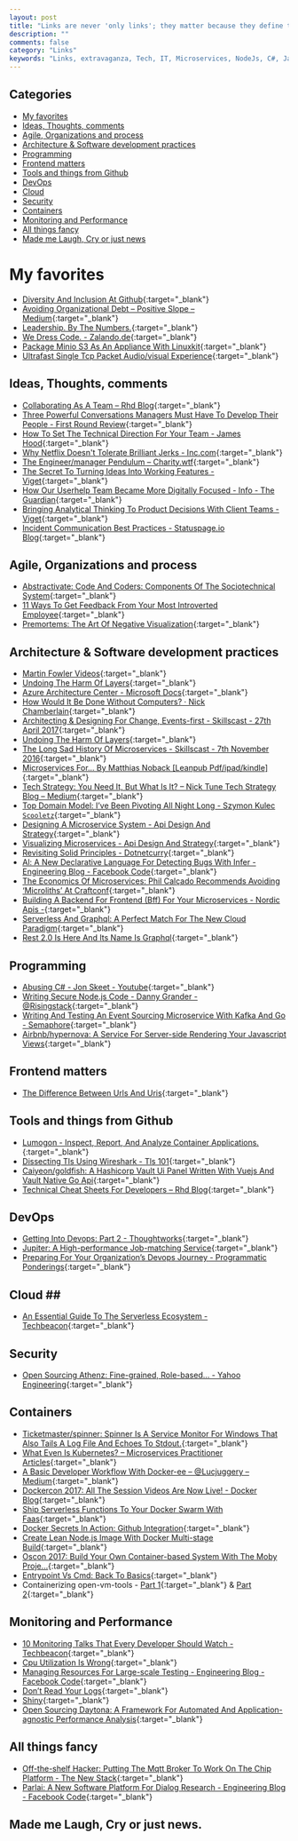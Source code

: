 ```yaml
---
layout: post
title: "Links are never 'only links'; they matter because they define the contours of what we can do."
description: ""
comments: false
category: "Links"
keywords: "Links, extravaganza, Tech, IT, Microservices, NodeJs, C#, Javascript, Solution architecture"
---
```


## Categories ##
* [My favorites](#favorites)
* [Ideas, Thoughts, comments](#ideas)
* [Agile, Organizations and process](#agile)
* [Architecture & Software development practices](#development)
* [Programming](#net)
* [Frontend matters](#web)
* [Tools and things from Github](#tools)
* [DevOps](#devops)
* [Cloud](#cloud)
* [Security](#security)
* [Containers](#containers)
* [Monitoring and Performance](#monitoring)
* [All things fancy](#buzz)
* [Made me Laugh, Cry or just news](#news)

# My favorites<a name="favorites"></a> #
* [Diversity And Inclusion At Github](https://diversity.github.com/){:target="_blank"}
* [Avoiding Organizational Debt – Positive Slope – Medium](https://medium.com/positiveslope/avoiding-organizational-debt-3e47760803a0){:target="_blank"}
* [Leadership. By The Numbers.](https://www.youtube.com/watch?v=3DogCty65L8&index=12&list=PLBzScQzZ83I_XNVXLzKPO00OiuWggaY1_){:target="_blank"}
* [We Dress Code. - Zalando.de](https://www.zalando.de/wedresscode/){:target="_blank"}
* [Package Minio S3 As An Appliance With Linuxkit](http://blog.alexellis.io/minio-linuxkit/){:target="_blank"}
* [Ultrafast Single Tcp Packet Audio/visual Experience](https://github.com/diracdeltas/FastestWebsiteEver){:target="_blank"}

## Ideas, Thoughts, comments <a name="ideas"></a> ##
* [Collaborating As A Team – Rhd Blog](https://developers.redhat.com/blog/2017/05/10/collaborating-as-a-team/){:target="_blank"}
* [Three Powerful Conversations Managers Must Have To Develop Their People - First Round Review](http://firstround.com/review/three-powerful-conversations-managers-must-have-to-develop-their-people/){:target="_blank"}
* [How To Set The Technical Direction For Your Team - James Hood](http://jlhood.com/how-to-set-team-technical-direction/){:target="_blank"}
* [Why Netflix Doesn't Tolerate Brilliant Jerks - Inc.com](https://www.inc.com/jim-schleckser/why-netflix-doesn-t-tolerate-brilliant-jerks.html){:target="_blank"}
* [The Engineer/manager Pendulum – Charity.wtf](https://charity.wtf/2017/05/11/the-engineer-manager-pendulum/){:target="_blank"}
* [The Secret To Turning Ideas Into Working Features - Viget](https://www.viget.com/articles/the-secret-to-turning-ideas-into-working-features){:target="_blank"}
* [How Our Userhelp Team Became More Digitally Focused - Info - The Guardian](https://www.theguardian.com/info/developer-blog/2017/may/15/how-our-userhelp-team-became-more-digitally-focused){:target="_blank"}
* [Bringing Analytical Thinking To Product Decisions With Client Teams - Viget](https://www.viget.com/articles/bringing-analytical-thinking-to-product-decisions-with-client-teams){:target="_blank"}
* [Incident Communication Best Practices - Statuspage.io Blog](http://blog.statuspage.io/incident-communication-best-practices){:target="_blank"}

## Agile, Organizations and process<a name="agile"></a> ##
* [Abstractivate: Code And Coders: Components Of The Sociotechnical System](http://blog.jessitron.com/2017/05/code-and-coders-components-of.html){:target="_blank"}
* [11 Ways To Get Feedback From Your Most Introverted Employee](https://m.signalvnoise.com/11-ways-to-get-feedback-from-your-most-introverted-employee-7a6317121b47){:target="_blank"}
* [Premortems: The Art Of Negative Visualization](https://medium.com/production-ready/premortems-the-art-of-negative-visualization-583081559ea1?__s=6izvcszagfpuqzzmdi2h){:target="_blank"}

## Architecture & Software development practices <a name="development"></a> ##
* [Martin Fowler Videos](https://martinfowler.com/videos.html#many-meanings-event){:target="_blank"}
* [Undoing The Harm Of Layers](https://nrkbeta.no/2017/04/29/undoing-the-harm-of-layers/?__s=amwwwz5judsp1dsfgko7){:target="_blank"}
* [Azure Architecture Center - Microsoft Docs](https://docs.microsoft.com/en-us/azure/architecture/){:target="_blank"}
* [How Would It Be Done Without Computers? · Nick Chamberlain](https://buildplease.com/pages/on-paper/){:target="_blank"}
* [Architecting & Designing For Change, Events-first - Skillscast - 27th April 2017](https://skillsmatter.com/skillscasts/9454-architecting-and-designing-for-change-events-first){:target="_blank"}
* [Undoing The Harm Of Layers](https://nrkbeta.no/2017/04/29/undoing-the-harm-of-layers/?__s=amwwwz5judsp1dsfgko7){:target="_blank"}
* [The Long Sad History Of Microservices - Skillscast - 7th November 2016](https://skillsmatter.com/skillscasts/8207-the-long-sad-history-of-microservices?__s=amwwwz5judsp1dsfgko7){:target="_blank"}
* [Microservices For… By Matthias Noback [Leanpub Pdf/ipad/kindle]](https://leanpub.com/microservices-for-everyone/?__s=amwwwz5judsp1dsfgko7){:target="_blank"}
* [Tech Strategy: You Need It, But What Is It? – Nick Tune Tech Strategy Blog – Medium](https://medium.com/nick-tune-tech-strategy-blog/tech-strategy-you-need-it-but-what-is-it-af292421e422?__s=amwwwz5judsp1dsfgko7){:target="_blank"}
* [Top Domain Model: I’ve Been Pivoting All Night Long - Szymon Kulec `Scooletz`](https://blog.scooletz.com/2017/05/08/top-domain-model-ive-been-pivoting-all-night-long/?__s=amwwwz5judsp1dsfgko7){:target="_blank"}
* [Designing A Microservice System - Api Design And Strategy](http://www.apiacademy.co/designing-a-system-of-microservices/){:target="_blank"}
* [Visualizing Microservices - Api Design And Strategy](http://www.apiacademy.co/visualizing-microservice-architecture/){:target="_blank"}
* [Revisiting Solid Principles - Dotnetcurry](http://www.dotnetcurry.com/software-gardening/1365/solid-principles){:target="_blank"}
* [Al: A New Declarative Language For Detecting Bugs With Infer - Engineering Blog - Facebook Code](https://code.facebook.com/posts/277643589367408/al-a-new-declarative-language-for-detecting-bugs-with-infer/){:target="_blank"}
* [The Economics Of Microservices: Phil Calçado Recommends Avoiding ‘Microliths’ At Craftconf](https://www.infoq.com/news/2017/05/economics-microservices){:target="_blank"}
* [Building A Backend For Frontend (Bff) For Your Microservices - Nordic Apis -](http://nordicapis.com/building-a-backend-for-frontend-shim-for-your-microservices/){:target="_blank"}
* [Serverless And Graphql: A Perfect Match For The New Cloud Paradigm](https://thenewstack.io/serverless-graphql-perfect-match-new-cloud-paradigm/){:target="_blank"}
* [Rest 2.0 Is Here And Its Name Is Graphql](https://www.sitepoint.com/rest-2-0-graphql/){:target="_blank"}

## Programming <a name="net"></a> ##
* [Abusing C# - Jon Skeet - Youtube](https://www.youtube.com/watch?v=JIlO_EebEQI){:target="_blank"}
* [Writing Secure Node.js Code - Danny Grander - @Risingstack](https://community.risingstack.com/writing-secure-node-js-code-danny-grander/){:target="_blank"}
* [Writing And Testing An Event Sourcing Microservice With Kafka And Go - Semaphore](https://semaphoreci.com/community/tutorials/writing-and-testing-an-event-sourcing-microservice-with-kafka-and-go){:target="_blank"}
* [Airbnb/hypernova: A Service For Server-side Rendering Your Javascript Views](https://github.com/airbnb/hypernova){:target="_blank"}

## Frontend matters <a name="web"></a> ##
* [The Difference Between Urls And Uris](https://danielmiessler.com/study/url-uri/){:target="_blank"}

## Tools and things from Github <a name="tools"></a> ##
* [Lumogon - Inspect, Report, And Analyze Container Applications.](https://lumogon.com/){:target="_blank"}
* [Dissecting Tls Using Wireshark - Tls 101](http://blog.catchpoint.com/2017/05/12/dissecting-tls-using-wireshark/){:target="_blank"}
* [Caiyeon/goldfish: A Hashicorp Vault Ui Panel Written With Vuejs And Vault Native Go Api](https://github.com/Caiyeon/goldfish){:target="_blank"}
* [Technical Cheat Sheets For Developers – Rhd Blog](https://developers.redhat.com/blog/2017/05/23/technical-cheat-sheets-for-developers/){:target="_blank"}

## DevOps<a name="devops"></a> ##
* [Getting Into Devops: Part 2 - Thoughtworks](https://www.thoughtworks.com/insights/blog/getting-devops-part-2){:target="_blank"}
* [Jupiter: A High-performance Job-matching Service](https://code.facebook.com/posts/222017798302928/jupiter-a-high-performance-job-matching-service/){:target="_blank"}
* [Preparing For Your Organization’s Devops Journey - Programmatic Ponderings](https://programmaticponderings.com/2017/05/10/preparing-for-your-organizations-devops-journey/){:target="_blank"}

## Cloud <a name="cloud"></a>##
* [An Essential Guide To The Serverless Ecosystem - Techbeacon](https://techbeacon.com/essential-guide-serverless-ecosystem){:target="_blank"}

## Security<a name="security"></a> ##
* [Open Sourcing Athenz: Fine-grained, Role-based... - Yahoo Engineering](https://yahooeng.tumblr.com/post/160481899076/open-sourcing-athenz-fine-grained-role-based){:target="_blank"}

## Containers <a name="containers"></a> ##
* [Ticketmaster/spinner: Spinner Is A Service Monitor For Windows That Also Tails A Log File And Echoes To Stdout.](https://github.com/Ticketmaster/spinner){:target="_blank"}
* [What Even Is Kubernetes? – Microservices Practitioner Articles](https://articles.microservices.com/what-even-is-kubernetes-1909b7bdda1c){:target="_blank"}
* [A Basic Developer Workflow With Docker-ee – @Lucjuggery – Medium](https://medium.com/lucjuggery/a-basic-developer-workflow-with-docker-ee-eb68bb1811b1){:target="_blank"}
* [Dockercon 2017: All The Session Videos Are Now Live! - Docker Blog](https://blog.docker.com/2017/05/dockercon-2017-session-videos-now-live/){:target="_blank"}
* [Ship Serverless Functions To Your Docker Swarm With Faas](https://finnian.io/blog/ship-serverless-functions-to-your-docker-swarm-with-faas/){:target="_blank"}
* [Docker Secrets In Action: Github Integration](http://blog.alexellis.io/swarm-secrets-in-action/){:target="_blank"}
* [Create Lean Node.js Image With Docker Multi-stage Build](https://hackernoon.com/create-lean-node-js-image-with-docker-multi-stage-build-252e927cbf3e){:target="_blank"}
* [Oscon 2017: Build Your Own Container-based System With The Moby Proje…](https://www.slideshare.net/chanezon/oscon-2017-build-your-own-containerbased-system-with-the-moby-project){:target="_blank"}
* [Entrypoint Vs Cmd: Back To Basics](http://www.johnzaccone.io/entrypoint-vs-cmd-back-to-basics/){:target="_blank"}
* Containerizing open-vm-tools - [Part 1](https://developers.redhat.com/blog/2017/03/23/containerizing-open-vm-tools-part-1-the-dockerfile-and-constructing-a-systemd-unit-file/){:target="_blank"} & [Part 2](https://developers.redhat.com/blog/2017/05/24/containerizing-open-vm-tools-part-2-atomic-cli-and-converting-to-a-systems-container/){:target="_blank"}

## Monitoring and Performance <a name="monitoring"></a> ##
* [10 Monitoring Talks That Every Developer Should Watch - Techbeacon](https://techbeacon.com/10-monitoring-talks-every-developer-should-watch){:target="_blank"}
* [Cpu Utilization Is Wrong](http://www.brendangregg.com/blog/2017-05-09/cpu-utilization-is-wrong.html){:target="_blank"}
* [Managing Resources For Large-scale Testing - Engineering Blog - Facebook Code](https://code.facebook.com/posts/1708075792818517/managing-resources-for-large-scale-testing/){:target="_blank"}
* [Don’t Read Your Logs](https://medium.com/@chimeracoder/dont-read-your-logs-13586c790202?__s=6izvcszagfpuqzzmdi2h){:target="_blank"}
* [Shiny](https://shiny.rstudio.com/?__s=6izvcszagfpuqzzmdi2h){:target="_blank"}
* [Open Sourcing Daytona: A Framework For Automated And Application-agnostic Performance Analysis](https://yahooeng.tumblr.com/post/160987779296/open-sourcing-daytona-a-framework-for-automated){:target="_blank"}

## All things fancy <a name="buzz"></a> ##
* [Off-the-shelf Hacker: Putting The Mqtt Broker To Work On The Chip Platform - The New Stack](https://thenewstack.io/off-shelf-hacker-putting-mqtt-broker-work-chip-platform/){:target="_blank"}
* [Parlai: A New Software Platform For Dialog Research - Engineering Blog - Facebook Code](https://code.facebook.com/posts/266433647155520/parlai-a-new-software-platform-for-dialog-research/){:target="_blank"}

## Made me Laugh, Cry or just news. <a name="news"></a> ##
